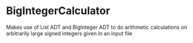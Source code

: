 # BigIntegerCalculator
Makes use of List ADT and BigInteger ADT to do arithmetic calculations on arbitrarily large signed integers given in an input file
